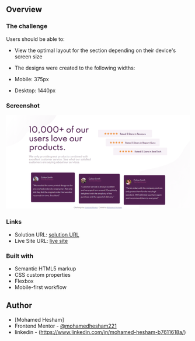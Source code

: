 ## Overview

### The challenge

Users should be able to:

- View the optimal layout for the section depending on their device's screen size
- The designs were created to the following widths:

- Mobile: 375px
- Desktop: 1440px



### Screenshot

![](./screenshot.png)

### Links

- Solution URL: [solution URL](https://www.frontendmentor.io/solutions/html-css-vkBxv70u1)
- Live Site URL: [live site](https://mohamedhesham221.github.io/social-proof-section-master/)

### Built with

- Semantic HTML5 markup
- CSS custom properties
- Flexbox
- Mobile-first workflow

## Author

- [Mohamed Hesham]
- Frontend Mentor - [@mohamedhesham221](https://www.frontendmentor.io/profile/mohamedhesham221)
- linkedin - (https://www.linkedin.com/in/mohamed-hesham-b7611618a/)
